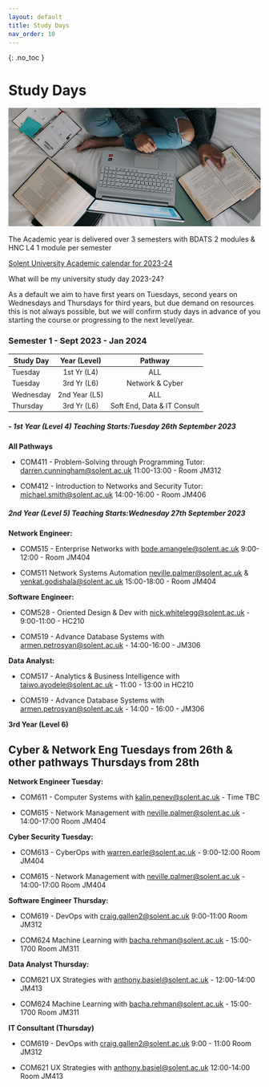 ```yaml
---
layout: default
title: Study Days
nav_order: 10
---
```


{: .no_toc }

# Study Days

![windows-v94mlgvsza4-unsplash.jpg](./images/windows-v94mlgvsza4-unsplash.jpg)

The Academic year is delivered over 3 semesters with BDATS 2 modules &  HNC L4 1 module per semester 

[Solent University Academic calendar for 2023-24](https://students.solent.ac.uk/official-documents/policy-governance-and-information/academic-calendar-2023-24.pdf)

What will be my university study day 2023-24?

As a default we aim to have first years on Tuesdays, second years on Wednesdays and Thursdays for third years, but due demand on resources this is not always possible, but we will confirm study days in advance of you starting the course or progressing to the next level/year.

### Semester 1 - Sept 2023 - Jan 2024

| Study Day | Year (Level)  |           Pathway           |
| --------- | :-----------: | :-------------------------: |
| Tuesday   |  1st Yr (L4)  |             ALL             |
| Tuesday   |  3rd Yr (L6)  |       Network & Cyber       |
| Wednesday | 2nd Year (L5) |             ALL             |
| Thursday  |  3rd Yr (L6)  | Soft End, Data & IT Consult |



##### - 1st Year (Level 4) Teaching Starts:Tuesday 26th September 2023 

**All Pathways**

* COM411 - Problem-Solving through Programming Tutor: darren.cunningham@solent.ac.uk 11:00-13:00 - Room JM312

* COM412 - Introduction to Networks and Security Tutor: michael.smith@solent.ac.uk 14:00-16:00 - Room JM406


##### 2nd Year (Level 5) Teaching Starts:Wednesday 27th September 2023

**Network Engineer:**

* COM515 - Enterprise Networks with bode.amangele@solent.ac.uk 9:00-12:00 - Room JM404

* COM511  Network Systems Automation neville.palmer@solent.ac.uk & venkat.godishala@solent.ac.uk 15:00-18:00 - Room JM404


**Software Engineer:**

* COM528 - Oriented Design & Dev with nick.whitelegg@solent.ac.uk  - 9:00-11:00 - HC210

* COM519 - Advance Database Systems with armen.petrosyan@solent.ac.uk - 14:00-16:00 - JM306

**Data Analyst:**

* COM517 - Analytics & Business Intelligence with taiwo.ayodele@solent.ac.uk - 11:00 - 13:00 in HC210

* COM519 - Advance Database Systems with armen.petrosyan@solent.ac.uk - 14:00 - 16:00 - JM306

**3rd Year (Level 6)**

## Cyber & Network Eng Tuesdays from 26th & other pathways Thursdays from 28th

**Network Engineer Tuesday:**

* COM611 - Computer Systems with kalin.penev@solent.ac.uk - Time TBC

* COM615 - Network Management with neville.palmer@solent.ac.uk - 14:00-17:00 Room JM404

**Cyber Security Tuesday:**

* COM613 - CyberOps with warren.earle@solent.ac.uk - 9:00-12:00 Room JM404

* COM615 - Network Management with neville.palmer@solent.ac.uk - 14:00-17:00 Room JM404

**Software Engineer Thursday:**

* COM619 - DevOps with craig.gallen2@solent.ac.uk 9:00-11:00 Room JM312

* COM624 Machine Learning with bacha.rehman@solent.ac.uk - 15:00-1700 Room JM311


**Data Analyst Thursday:**

* COM621  UX Strategies with anthony.basiel@solent.ac.uk - 12:00-14:00 JM413

* COM624 Machine Learning with bacha.rehman@solent.ac.uk - 15:00-1700 Room JM311

**IT Consultant (Thursday)** 

* COM619 - DevOps with craig.gallen2@solent.ac.uk 9:00 - 11:00  Room JM312

* COM621  UX Strategies with anthony.basiel@solent.ac.uk 12:00-14:00 Room JM413
